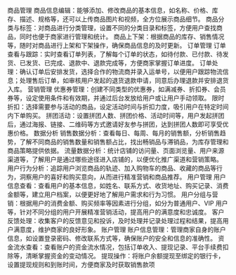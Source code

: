 商品管理
商品信息编辑：能够添加、修改商品的基本信息，如名称、价格、库存、描述、规格等，还可以上传商品图片和视频，全方位展示商品细节。
商品分类与标签：对商品进行分类管理，设置不同的分类目录和标签，方便用户查找商品，同时也便于商家进行管理和统计。
商品上下架：根据商品的库存、销售情况等，随时对商品进行上架和下架操作，确保商品信息的及时更新。
订单管理
订单查看与跟踪：实时查看订单列表，了解每个订单的状态，如待付款、已付款、待发货、已发货、已完成、退款中、退款完成等，方便商家掌握订单进度。
订单处理：确认订单后安排发货，选择合作的物流商并录入运单号，以便用户跟踪物流信息；处理售后订单，如审核用户发起的退货退款申请，同意后办理退款并安排退货入库。
营销管理
优惠券管理：创建不同类型的优惠券，如满减券、折扣券、会员券等，设定使用条件和有效期，并通过后台发放给用户或让用户手动领取。
限时折扣：选择需要参与活动的商品，设定活动时间与折扣力度，吸引用户在特定时间内下单购买。
拼团活动：设置拼团人数、拼团价格、活动时间等，用户发起拼团后，通过海报、链接、二维码等方式邀请好友参与拼团，达到拼团人数即可享受优惠价格。
数据分析
销售数据分析：查看每日、每周、每月的销售额，分析销售趋势，了解不同商品的销售数量和销售额占比，找出畅销品与滞销品，为库存管理和商品策略提供依据。
流量数据分析：统计店铺的访问量、页面浏览量、用户来源渠道等，了解用户是通过哪些途径进入店铺的，以便优化推广渠道和营销策略。
用户行为分析：追踪用户浏览商品的轨迹、加入购物车的商品、收藏的商品等行为，洞察用户的喜好和购买意向，从而进行精准营销和商品推荐。
用户管理
用户信息查看：查看用户的基本信息，如姓名、联系方式、收货地址、购买记录、消费金额等，建立用户档案，以便更好地了解用户需求和行为习惯。
用户分组与营销：根据用户的消费金额、购买频率等因素进行分组，如分为普通用户、VIP 用户等，针对不同分组的用户开展精准营销活动，提高用户的满意度和忠诚度。
客户反馈处理：收集客户的反馈意见和投诉，及时处理并记录处理过程和结果，提高用户满意度，维护商家的良好形象。
账户管理
账户信息管理：管理商家自身的账户信息，如设置登录密码、修改联系方式等，确保账户的安全和信息的准确性。
资金流水查看：查看账户的资金流水情况，包括订单收入、提现记录、平台手续费扣除等，清晰掌握资金的变动情况。
提现操作：将账户余额提现至绑定的银行卡，设置提现规则和到账时间，方便商家及时获取销售款项